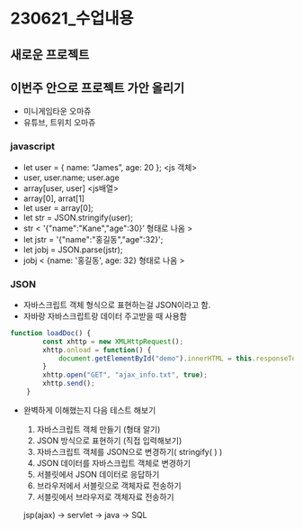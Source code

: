 # 230621_수업내용

## 새로운 프로젝트

## 이번주 안으로 프로젝트 가안 올리기

- 미니게임타운 오마쥬
- 유튜브, 트위치 오마쥬

### javascript

- let user = { name: “James”, age: 20 }; <js 객체>
- user, user.name; user.age
- array[user, user] <js배열>
- array[0], arrat[1]
- let user = array[0];
- let str = JSON.stringify(user);
- str < '{"name":"Kane","age":30}’ 형태로 나옴 >
- let jstr = '{"name":"홍길동","age":32}';
- let jobj = JSON.parse(jstr);
- jobj < {name: '홍길동', age: 32} 형태로 나옴 >

### JSON

- 자바스크립트 객체 형식으로 표현하는걸 JSON이라고 함.
- 자바랑 자바스크립트랑 데이터 주고받을 때 사용함

```jsx
function loadDoc() {
		const xhttp = new XMLHttpRequest();
		xhttp.onload = function() {
			document.getElementById("demo").innerHTML = this.responseText;
		}
		xhttp.open("GET", "ajax_info.txt", true);
		xhttp.send();
	}
```

- 완벽하게 이해했는지 다음 테스트 해보기
    1. 자바스크립트 객체 만들기 (형태 알기)
    2. JSON 방식으로 표현하기 (직접 입력해보기)
    3. 자바스크립트 객체를 JSON으로 변경하기( stringify( ) )
    4. JSON 데이터를 자바스크립트 객체로 변경하기
    5. 서블릿에서 JSON 데이터로 응답하기
    6. 브라우저에서 서블릿으로 객체자료 전송하기
    7. 서블릿에서 브라우저로 객체자료 전송하기
    
    jsp(ajax) → servlet → java → SQL